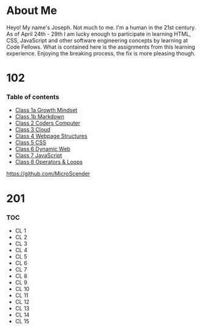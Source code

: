 # About Me
Heyo! My name's Joseph. Not much to me. I'm a human in the 21st century. As of April 24th - 29th I am lucky enough to participate in learning HTML, CSS, JavaScript and other software engineering concepts by learning at Code Fellows. What is contained here is the assignments from this learning experience. Enjoying the breaking process, the fix is more pleasing though.

# 102

### Table of contents
* [Class 1a Growth Mindset](C1a_GrowthMindset.md)
* [Class 1b Markdown](C1b_Markdown.md)
* [Class 2 Coders Computer](C2_CodersComputer.md)
* [Class 3 Cloud](C3_Cloud.md)
* [Class 4 Webpage Structures](C4_WebpageStructures.md)
* [Class 5 CSS](C5_CSS.md)
* [Class 6 Dynamic Web](C6_DynamicWeb.md)
* [Class 7 JavaScript](C7_JSProgramming.md)
* [Class 8 Operators & Loops](C8_Loops&Operators.md)

<https://github.com/MicroScender>

# 201

### TOC
* CL 1
* CL 2
* CL 3
* CL 4
* CL 5
* CL 6
* CL 7
* CL 8
* CL 9
* CL 10
* CL 11
* CL 12
* CL 13
* CL 14
* CL 15

